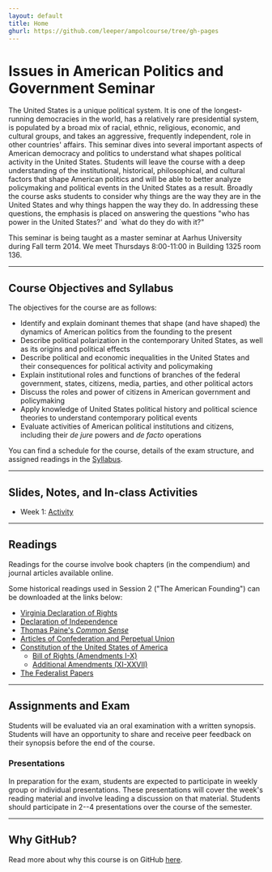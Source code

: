 ```yaml
---
layout: default
title: Home
ghurl: https://github.com/leeper/ampolcourse/tree/gh-pages
---
```


# Issues in American Politics and Government Seminar #

The United States is a unique political system. It is one of the longest-running democracies in the world, has a relatively rare presidential system, is populated by a broad mix of racial, ethnic, religious, economic, and cultural groups, and takes an aggressive, frequently independent, role in other countries' affairs. This seminar dives into several important aspects of American democracy and politics to understand what shapes political activity in the United States. Students will leave the course with a deep understanding of the institutional, historical, philosophical, and cultural factors that shape American politics and will be able to better analyze policymaking and political events in the United States as a result. Broadly the course asks students to consider why things are the way they are in the United States and why things happen the way they do. In addressing these questions, the emphasis is placed on answering the questions "who has power in the United States?' and `what do they do with it?"

This seminar is being taught as a master seminar at Aarhus University during Fall term 2014. We meet Thursdays 8:00-11:00 in Building 1325 room 136.

---
## Course Objectives and Syllabus ##

The objectives for the course are as follows:

 * Identify and explain dominant themes that shape (and have shaped) the dynamics of American politics from the founding to the present 
 * Describe political polarization in the contemporary United States, as well as its origins and political effects 
 * Describe political and economic inequalities in the United States and their consequences for political activity and policymaking 
 * Explain institutional roles and functions of branches of the federal government, states, citizens, media, parties, and other political actors 
 * Discuss the roles and power of citizens in American government and policymaking 
 * Apply knowledge of United States political history and political science theories to understand contemporary political events 
 * Evaluate activities of American political institutions and citizens, including their *de jure* powers and *de facto* operations 

You can find a schedule for the course, details of the exam structure, and assigned readings in the [Syllabus](Syllabus/Syllabus.pdf).

---
## Slides, Notes, and In-class Activities ##

 - Week 1: [Activity](Activities/Week1.pdf)


---
## Readings ##

Readings for the course involve book chapters (in the compendium) and journal articles available online.

Some historical readings used in Session 2 ("The American Founding") can be downloaded at the links below:

 * [Virginia Declaration of Rights](http://en.wikisource.org/wiki/Virginia_Declaration_of_Rights)
 * [Declaration of Independence](http://en.wikisource.org/wiki/United_States_Declaration_of_Independence)
 * [Thomas Paine's *Common Sense*](http://www.gutenberg.org/ebooks/3755)
 * [Articles of Confederation and Perpetual Union](http://en.wikisource.org/wiki/Articles_of_Confederation_and_Perpetual_Union)
 * [Constitution of the United States of America](http://en.wikisource.org/wiki/Constitution_of_the_United_States_of_America)
   * [Bill of Rights (Amendments I-X)](http://en.wikisource.org/wiki/United_States_Bill_of_Rights)
   * [Additional Amendments (XI-XXVII)](http://en.wikisource.org/wiki/Additional_amendments_to_the_United_States_Constitution)
 * [The Federalist Papers](http://thomas.loc.gov/home/histdox/fedpapers.html)
 

---
## Assignments and Exam ##

Students will be evaluated via an oral examination with a written synopsis. Students will have an opportunity to share and receive peer feedback on their synopsis before the end of the course.

### Presentations ###

In preparation for the exam, students are expected to participate in weekly group or individual presentations. These presentations will cover the week's reading material and involve leading a discussion on that material. Students should participate in 2--4 presentations over the course of the semester.


---
## Why GitHub? ##

Read more about why this course is on GitHub [here](fork.html).
